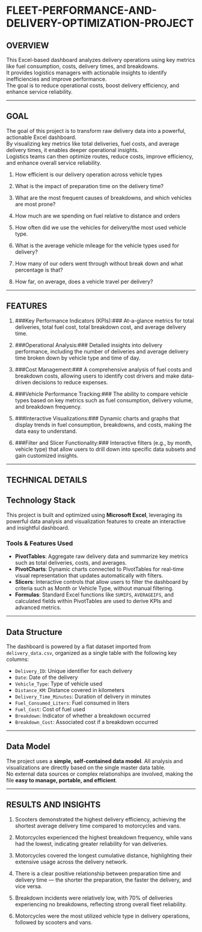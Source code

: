 # FLEET-PERFORMANCE-AND-DELIVERY-OPTIMIZATION-PROJECT

## OVERVIEW
This Excel-based dashboard analyzes delivery operations using key metrics like fuel consumption, costs, delivery times, and breakdowns.  
It provides logistics managers with actionable insights to identify inefficiencies and improve performance.  
The goal is to reduce operational costs, boost delivery efficiency, and enhance service reliability.

---

## GOAL

The goal of this project is to transform raw delivery data into a powerful, actionable Excel dashboard.  
By visualizing key metrics like total deliveries, fuel costs, and average delivery times, it enables deeper operational insights.  
Logistics teams can then optimize routes, reduce costs, improve efficiency, and enhance overall service reliability.

1. How efficient is our delivery operation across vehicle types
   
3. What is the impact of preparation time on the delivery time?
   
4. What are the most frequent causes of breakdowns, and which vehicles are most prone?
   
5. How much are we spending on fuel relative to distance and orders
   
6. How often did we use the vehicles for delivery/the most used vehicle type.
			
7. What is the average vehicle mileage for the vehicle types used for delivery?										
										
8. How many of our oders went through without break down and what percentage is that?										
										
9. How far, on average, does a vehicle travel per delivery?

---

## FEATURES

1. ###Key Performance Indicators (KPIs):### At-a-glance metrics for total deliveries, total fuel cost, total breakdown cost, and average delivery time.

2. ###Operational Analysis:### Detailed insights into delivery performance, including the number of deliveries and average delivery time broken down by vehicle type and time of day.

3. ###Cost Management:### A comprehensive analysis of fuel costs and breakdown costs, allowing users to identify cost drivers and make data-driven decisions to reduce expenses.

4. ###Vehicle Performance Tracking:### The ability to compare vehicle types based on key metrics such as fuel consumption, delivery volume, and breakdown frequency.

5. ###Interactive Visualizations:### Dynamic charts and graphs that display trends in fuel consumption, breakdowns, and costs, making the data easy to understand.

6. ###Filter and Slicer Functionality:### Interactive filters (e.g., by month, vehicle type) that allow users to drill down into specific data subsets and gain customized insights.

---

## TECHNICAL DETAILS

## Technology Stack

This project is built and optimized using **Microsoft Excel**, leveraging its powerful data analysis and visualization features to create an interactive and insightful dashboard.

### Tools & Features Used

- **PivotTables**: Aggregate raw delivery data and summarize key metrics such as total deliveries, costs, and averages.
- **PivotCharts**: Dynamic charts connected to PivotTables for real-time visual representation that updates automatically with filters.
- **Slicers**: Interactive controls that allow users to filter the dashboard by criteria such as Month or Vehicle Type, without manual filtering.
- **Formulas**: Standard Excel functions like `SUMIFS`, `AVERAGEIFS`, and calculated fields within PivotTables are used to derive KPIs and advanced metrics.

---

## Data Structure

The dashboard is powered by a flat dataset imported from `delivery_data.csv`, organized as a single table with the following key columns:

- `Delivery_ID`: Unique identifier for each delivery  
- `Date`: Date of the delivery  
- `Vehicle_Type`: Type of vehicle used  
- `Distance_KM`: Distance covered in kilometers  
- `Delivery_Time_Minutes`: Duration of delivery in minutes  
- `Fuel_Consumed_Liters`: Fuel consumed in liters  
- `Fuel_Cost`: Cost of fuel used  
- `Breakdown`: Indicator of whether a breakdown occurred  
- `Breakdown_Cost`: Associated cost if a breakdown occurred  

---

## Data Model

The project uses a **simple, self-contained data model**. All analysis and visualizations are directly based on the single master data table.  
No external data sources or complex relationships are involved, making the file **easy to manage, portable, and efficient**.

---

## RESULTS AND INSIGHTS

1. Scooters demonstrated the highest delivery efficiency, achieving the shortest average delivery time compared to motorcycles and vans.
   
3.	Motorcycles experienced the highest breakdown frequency, while vans had the lowest, indicating greater reliability for van deliveries.
   
5.	Motorcycles covered the longest cumulative distance, highlighting their extensive usage across the delivery network.
   
7.	There is a clear positive relationship between preparation time and delivery time — the shorter the preparation, the faster the delivery, and vice versa.
   
9.	Breakdown incidents were relatively low, with 70% of deliveries experiencing no breakdowns, reflecting strong overall fleet reliability.
    
11.	Motorcycles were the most utilized vehicle type in delivery operations, followed by scooters and vans.








